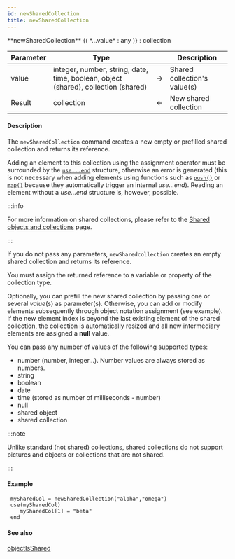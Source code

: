```yaml
---
id: newSharedCollection
title: newSharedCollection
---
```




<!-- REF #_command_.newSharedCollection.Syntax -->**newSharedCollection** {( *...value* : any )} : collection<!-- END REF -->


<!-- REF #_command_.newSharedCollection.Params -->
|Parameter|Type||Description|
|---------|--- |:---:|------|
|value|integer, number, string, date, time, boolean, object (shared), collection (shared)|&#8594;|Shared collection's value(s)|
|Result|collection|&#8592;|New shared collection|
<!-- END REF -->


#### Description

The `newSharedCollection` command <!-- REF #_command_.newSharedCollection.Summary --> creates a new empty or prefilled shared collection<!-- END REF --> and returns its reference.

Adding an element to this collection using the assignment operator must be surrounded by the [`use...end`](../basics/lang-shared.md#useend) structure, otherwise an error is generated (this is not necessary when adding elements using functions such as [`push()`](../CollectionClass#push) or [`map()`](../CollectionClass#map) because they automatically trigger an internal *use...end*). Reading an element without a *use...end* structure is, however, possible.

:::info

For more information on shared collections, please refer to the [Shared objects and collections](../basics/lang-shared.md) page.

:::

If you do not pass any parameters, `newSharedcollection` creates an empty shared collection and returns its reference.

You must assign the returned reference to a variable or property of the collection type.

Optionally, you can prefill the new shared collection by passing one or several *value*(s) as parameter(s). Otherwise, you can add or modify elements subsequently through object notation assignment (see example). If the new element index is beyond the last existing element of the shared collection, the collection is automatically resized and all new intermediary elements are assigned a **null** value.

You can pass any number of values of the following supported types:

*	number (number, integer...). Number values are always stored as numbers.
*	string
*	boolean
*	date
*	time (stored as number of milliseconds - number)
*	null
*	shared object
*	shared collection

:::note

Unlike standard (not shared) collections, shared collections do not support pictures and objects or collections that are not shared.  

:::


#### Example

```qs
 mySharedCol = newSharedCollection("alpha","omega")
 use(mySharedCol)
    mySharedCol[1] = "beta"
 end
```

#### See also

[objectIsShared](objectIsShared.md)

